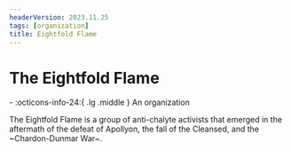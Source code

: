 ```yaml
---
headerVersion: 2023.11.25
tags: [organization]
title: Eightfold Flame
---
```

# The Eightfold Flame
<div class="grid cards ext-narrow-margin ext-one-column" markdown>
-
   :octicons-info-24:{ .lg .middle } An organization  
</div>


The Eightfold Flame is a group of anti-chalyte activists that emerged in the aftermath of the defeat of Apollyon, the fall of the Cleansed, and the ~Chardon-Dunmar War~. 

